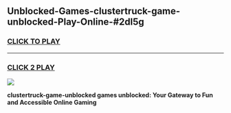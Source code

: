 
## Unblocked-Games-clustertruck-game-unblocked-Play-Online-#2dl5g
<h3>
<a href="https://premium.freeplayer.one?title=clustertruck-game-unblocked&ref=24F">CLICK TO PLAY</a></h3>
<hr>

<h3>
<a href="https://premium.freeplayer.one?title=clustertruck-game-unblocked&ref=24F">CLICK 2 PLAY</a>
  
</h3>

<a href="https://premium.freeplayer.one?title=clustertruck-game-unblocked&ref=24F/"><img src="https://clearcache.store/games.png"></a>


**clustertruck-game-unblocked games unblocked: Your Gateway to Fun and Accessible Online Gaming**
